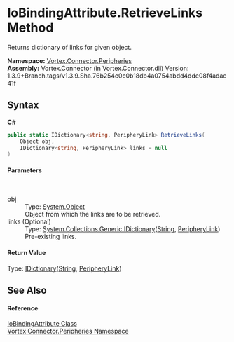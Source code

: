 # IoBindingAttribute.RetrieveLinks Method 
 

Returns dictionary of links for given object.

**Namespace:**&nbsp;<a href="N_Vortex_Connector_Peripheries.md">Vortex.Connector.Peripheries</a><br />**Assembly:**&nbsp;Vortex.Connector (in Vortex.Connector.dll) Version: 1.3.9+Branch.tags/v1.3.9.Sha.76b254c0c0b18db4a0754abdd4dde08f4adae41f

## Syntax

**C#**<br />
``` C#
public static IDictionary<string, PeripheryLink> RetrieveLinks(
	Object obj,
	IDictionary<string, PeripheryLink> links = null
)
```


#### Parameters
&nbsp;<dl><dt>obj</dt><dd>Type: <a href="https://docs.microsoft.com/dotnet/api/system.object" target="_blank">System.Object</a><br />Object from which the links are to be retrieved.</dd><dt>links (Optional)</dt><dd>Type: <a href="https://docs.microsoft.com/dotnet/api/system.collections.generic.idictionary-2" target="_blank">System.Collections.Generic.IDictionary</a>(<a href="https://docs.microsoft.com/dotnet/api/system.string" target="_blank">String</a>, <a href="T_Vortex_Connector_Peripheries_PeripheryLink.md">PeripheryLink</a>)<br />Pre-existing links.</dd></dl>

#### Return Value
Type: <a href="https://docs.microsoft.com/dotnet/api/system.collections.generic.idictionary-2" target="_blank">IDictionary</a>(<a href="https://docs.microsoft.com/dotnet/api/system.string" target="_blank">String</a>, <a href="T_Vortex_Connector_Peripheries_PeripheryLink.md">PeripheryLink</a>)<br />

## See Also


#### Reference
<a href="T_Vortex_Connector_Peripheries_IoBindingAttribute.md">IoBindingAttribute Class</a><br /><a href="N_Vortex_Connector_Peripheries.md">Vortex.Connector.Peripheries Namespace</a><br />